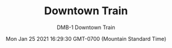 ---
category: "wall_covering"
date: "Mon Jan 25 2021 16:29:30 GMT-0700 (Mountain Standard Time)"
description: "null"
designer: "Domenica Brockman"
href: "https://www.areaenvironments.com/domenica-brockman"
image_primary: "./img/DMB_Downtown+Train_Art.jpg"
image_secondary: "./img/DMB_Downtown+Train_Interior.jpg"
image_thumb: "./img/Domenica+Brockman.png"
manufacturer: "Area Environments"
slug: "/manufacturers/area_environments/wall_covering/downtown_train"
subtitle: "DMB-1 Downtown Train"
tags:
  - "area_environments"
  - "wall_covering"
title: "Downtown Train"
---